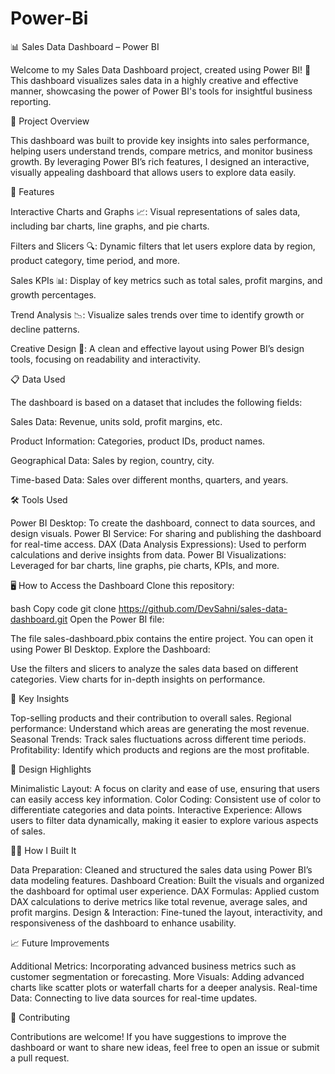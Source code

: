 # Power-Bi

📊 Sales Data Dashboard – Power BI

Welcome to my Sales Data Dashboard project, created using Power BI! 🎉 This dashboard visualizes sales data in a highly creative and effective manner, showcasing the power of Power BI's tools for insightful business reporting.

🌟 Project Overview

This dashboard was built to provide key insights into sales performance, helping users understand trends, compare metrics, and monitor business growth. By leveraging Power BI’s rich features, I designed an interactive, visually appealing dashboard that allows users to explore data easily.

🚀 Features


Interactive Charts and Graphs 📈: Visual representations of sales data, including bar charts, line graphs, and pie charts.

Filters and Slicers 🔍: Dynamic filters that let users explore data by region, product category, time period, and more.

Sales KPIs 📊: Display of key metrics such as total sales, profit margins, and growth percentages.

Trend Analysis 📉: Visualize sales trends over time to identify growth or decline patterns.

Creative Design 🎨: A clean and effective layout using Power BI’s design tools, focusing on readability and interactivity.


📋 Data Used

The dashboard is based on a dataset that includes the following fields:


Sales Data: Revenue, units sold, profit margins, etc.

Product Information: Categories, product IDs, product names.

Geographical Data: Sales by region, country, city.

Time-based Data: Sales over different months, quarters, and years.


🛠️ Tools Used

Power BI Desktop: To create the dashboard, connect to data sources, and design visuals.
Power BI Service: For sharing and publishing the dashboard for real-time access.
DAX (Data Analysis Expressions): Used to perform calculations and derive insights from data.
Power BI Visualizations: Leveraged for bar charts, line graphs, pie charts, KPIs, and more.


🖥️ How to Access the Dashboard
Clone this repository:

bash
Copy code
git clone https://github.com/DevSahni/sales-data-dashboard.git
Open the Power BI file:

The file sales-dashboard.pbix contains the entire project.
You can open it using Power BI Desktop.
Explore the Dashboard:

Use the filters and slicers to analyze the sales data based on different categories.
View charts for in-depth insights on performance.



📝 Key Insights

Top-selling products and their contribution to overall sales.
Regional performance: Understand which areas are generating the most revenue.
Seasonal Trends: Track sales fluctuations across different time periods.
Profitability: Identify which products and regions are the most profitable.


🎨 Design Highlights

Minimalistic Layout: A focus on clarity and ease of use, ensuring that users can easily access key information.
Color Coding: Consistent use of color to differentiate categories and data points.
Interactive Experience: Allows users to filter data dynamically, making it easier to explore various aspects of sales.


👨‍💻 How I Built It

Data Preparation: Cleaned and structured the sales data using Power BI’s data modeling features.
Dashboard Creation: Built the visuals and organized the dashboard for optimal user experience.
DAX Formulas: Applied custom DAX calculations to derive metrics like total revenue, average sales, and profit margins.
Design & Interaction: Fine-tuned the layout, interactivity, and responsiveness of the dashboard to enhance usability.

📈 Future Improvements

Additional Metrics: Incorporating advanced business metrics such as customer segmentation or forecasting.
More Visuals: Adding advanced charts like scatter plots or waterfall charts for a deeper analysis.
Real-time Data: Connecting to live data sources for real-time updates.

🙌 Contributing

Contributions are welcome! If you have suggestions to improve the dashboard or want to share new ideas, feel free to open an issue or submit a pull request.
